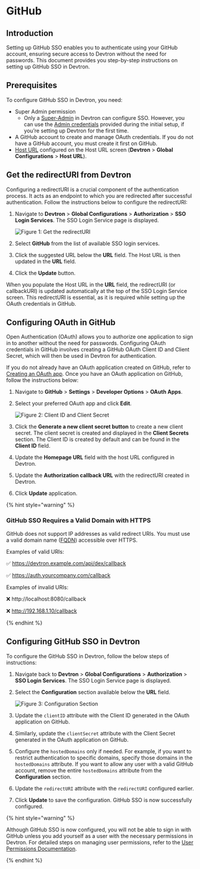 # GitHub

## Introduction

Setting up GitHub SSO enables you to authenticate using your GitHub account, ensuring secure access to Devtron without the need for passwords. This document provides you step-by-step instructions on setting up GitHub SSO in Devtron.

## Prerequisites

To configure GitHub SSO in Devtron, you need:

* Super Admin permission
    * Only a [Super-Admin](../user-access.md) in Devtron can configure SSO. However, you can use the [Admin credentials](../../../../setup/install/install-devtron-with-cicd.md) provided during the initial setup, if you’re setting up Devtron for the first time.
* A GitHub account to create and manage OAuth credentials. If you do not have a GitHub account, you must create it first on GitHub.
* [Host URL](../../host-url.md) configured on the Host URL screen (**Devtron** > **Global Configurations** > **Host URL**).

## Get the redirectURI from Devtron

Configuring a redirectURI is a crucial component of the authentication process. It acts as an endpoint to which you are redirected after successful authentication. Follow the instructions below to configure the redirectURI:

1. Navigate to **Devtron** > **Global Configurations** > **Authorization** > **SSO Login Services**. The SSO Login Service page is displayed.

    ![Figure 1: Get the redirectURI](https://devtron-public-asset.s3.us-east-2.amazonaws.com/images/global-configurations/sso-login-service/github/global-configurations.jpg)

2. Select **GitHub** from the list of available SSO login services.

3. Click the suggested URL below the **URL** field. The Host URL is then updated in the **URL** field.

4. Click the **Update** button.

When you populate the Host URL in the **URL** field, the redirectURI (or callbackURI) is updated automatically at the top of the SSO Login Service screen. This redirectURI is essential, as it is required while setting up the OAuth credentials in GitHub.

## Configuring OAuth in GitHub

Open Authentication (OAuth) allows you to authorize one application to sign in to another without the need for passwords. Configuring OAuth credentials in GitHub involves creating a GitHub OAuth Client ID and Client Secret, which will then be used in Devtron for authentication.

If you do not already have an OAuth application created on GitHub, refer to [Creating an OAuth app](https://docs.github.com/en/apps/oauth-apps/building-oauth-apps/creating-an-oauth-app). Once you have an OAuth application on GitHub, follow the instructions below:

1. Navigate to **GitHub** > **Settings** > **Developer Options** > **OAuth Apps**.

2. Select your preferred OAuth app and click **Edit**.

    ![Figure 2: Client ID and Client Secret](https://devtron-public-asset.s3.us-east-2.amazonaws.com/images/global-configurations/sso-login-service/github/oauth-app-masked.jpg)

3. Click the **Generate a new client secret button** to create a new client secret. The client secret is created and displayed in the **Client Secrets** section. The Client ID is created by default and can be found in the **Client ID** field.

4. Update the **Homepage URL** field with the host URL configured in Devtron.

5. Update the **Authorization callback URL** with the redirectURI created in Devtron.

6. Click **Update** application.

{% hint style="warning" %}

### GitHub SSO Requires a Valid Domain with HTTPS

GitHub does not support IP addresses as valid redirect URIs. You must use a valid domain name ([FQDN](https://en.wikipedia.org/wiki/Fully_qualified_domain_name)) accessible over HTTPS.

Examples of valid URIs: 

✅ https://devtron.example.com/api/dex/callback

✅ https://auth.yourcompany.com/callback


Examples of invalid URIs:

❌ http://localhost:8080/callback

❌ http://192.168.1.10/callback

{% endhint %}

## Configuring GitHub SSO in Devtron

To configure the GitHub SSO in Devtron, follow the below steps of instructions:
1. Navigate back to **Devtron** > **Global Configurations** > **Authorization** > **SSO Login Services**. The SSO Login Service page is displayed.

2. Select the **Configuration** section available below the **URL** field.

    ![Figure 3: Configuration Section](https://devtron-public-asset.s3.us-east-2.amazonaws.com/images/global-configurations/sso-login-service/github/configuration-section.jpg)

3. Update the `clientID` attribute with the Client ID generated in the OAuth application on GitHub.

4. Similarly, update the `clientSecret` attribute with the Client Secret generated in the OAuth application on GitHub.

5. Configure the `hostedDomains` only if needed. For example, if you want to restrict authentication to specific domains, specify those domains in the `hostedDomains` attribute. If you want to allow any user with a valid GitHub account, remove the entire `hostedDomains` attribute from the **Configuration** section.

6. Update the `redirectURI` attribute with the `redirectURI` configured earlier.

7. Click **Update** to save the configuration. GitHub SSO is now successfully configured.

{% hint style="warning" %}

Although GitHub SSO is now configured, you will not be able to sign in with GitHub unless you add yourself as a user with the necessary permissions in Devtron. For detailed steps on managing user permissions, refer to the [User Permissions Documentation](../user-access.md).

{% endhint %}